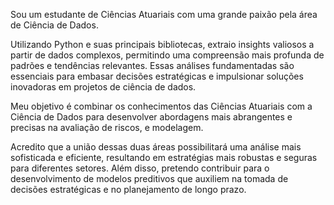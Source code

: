 Sou um estudante de Ciências Atuariais com uma grande paixão pela área de Ciência de Dados.

Utilizando Python e suas principais bibliotecas, extraio insights valiosos a partir de dados complexos, permitindo uma compreensão mais profunda de padrões e tendências relevantes. Essas análises fundamentadas são essenciais para embasar decisões estratégicas e impulsionar soluções inovadoras em projetos de ciência de dados.

Meu objetivo é combinar os conhecimentos das Ciências Atuariais com a Ciência de Dados para desenvolver abordagens mais abrangentes e precisas na avaliação de riscos, e modelagem.

Acredito que a união dessas duas áreas possibilitará uma análise mais sofisticada e eficiente, resultando em estratégias mais robustas e seguras para diferentes setores. Além disso, pretendo contribuir para o desenvolvimento de modelos preditivos que auxiliem na tomada de decisões estratégicas e no planejamento de longo prazo.
